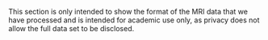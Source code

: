 This section is only intended to show the format of the MRI data that we have processed and is intended for academic use only, as privacy does not allow the full data set to be disclosed.